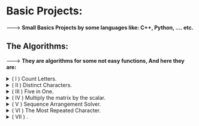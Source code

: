 # Basic Projects:
---> **Small Basics Projects by some languages like: C++, Python, .... etc.**

## The Algorithms:
---> **They are algorithms for some not easy functions, And here they are:**

<details>
 <summary>( I ) Count Letters.</summary>

 1. ***Function `printRLE`***:
    - This function takes a string `s` as input.
    - It sorts the characters in the string in ascending order.
    - It then counts the occurrences of each character:
        - While the current character is the same as the next character, it increments the count and moves to the next character.
        - When the next character is different, it prints the character and its count.
    - The function effectively prints the Run-Length Encoding (RLE) of the input string.

 2. ***Main Function***:
    - The `main` function starts by enabling fast I/O using the `Hero` macro.
    - It reads a string `x` from standard input (keyboard).
    - It calls the `printRLE` function with `x` as the argument to print the RLE of the input string.

 3. ***End of Program***:
    - The program returns 0 to indicate successful execution.

In summary, this code reads a string, sorts its characters, and then prints the RLE (character followed by its count) of the string. For example, if the input string is "**aaabbbcc**", the output will be:
```
a : 3
b : 3
c : 2
```

</details>


<details>
 <summary>( II ) Distinct Characters.</summary>

 1. ***Function `cntDistinct`***:
    - The function `cntDistinct` takes a string `str` as its parameter.
    - It creates an `unordered_set` named `s`, which stores unique elements.
    - A `for` loop iterates over each character in the string `str`.
    - Each character is inserted into the set `s`. If the character is already present, the set remains unchanged because sets only store unique elements.
    - After the loop completes, the function returns the size of the set `s`, which represents the count of unique characters in the string.

 2. ***Main Function***:
    - The `main` function starts by declaring a string variable `e`.
    - It reads a string from standard input (keyboard) and stores it in `e`.
    - It then calls the `cntDistinct` function with `e` as the argument and prints the result, which is the number of unique characters in the string `e`.
    - Finally, the program returns 0, indicating successful execution.
 
 3. ***End of Program.***
</details>


<details>
 <summary>( III ) Five in One.</summary>
 
1. ***Function Definitions***:
      - `Max()` : This function sorts the array in descending order (largest to smallest) and then prints the first element, which is the largest number in the array.
      - `Min()` : Similar to the Max function, but it sorts the array in ascending order (smallest to largest) and prints the first element, which is the smallest number.
      - `Prime()` : This function counts the number of prime numbers in the array. A prime number is a number greater than 1 that has no positive divisors other than 1 and itself.
      - `Palindrome()` : This function checks how many numbers in the array are palindromes. A palindrome is a number that reads the same backward as forward.
      - `divisors()` : This function returns the number of divisors of a given number. A divisor is a number that can divide another number without leaving a remainder.

2. ***Main Function***:

   1. **Read Number of Elements:**
      - The program prompts the user to enter the number of elements (`num`) that will be in the array.
   
   2. **Create and Fill the Array:**
      - An array `arr` is created with the size specified by the user. The program then reads the elements of the array from the user input.
   
   3. **Find and Display Maximum and Minimum:**
      - The `Max` and `Min` functions are called to find and display the largest and smallest numbers in the array.
   
   4. **Count and Display Prime Numbers:**
      - The `Prime` function is called to count and display the number of prime numbers in the array.
   
   5. **Count and Display Palindrome Numbers:**
      - The `Palindrome` function is called to count and display the number of palindrome numbers in the array.
   
   6. **Find the Number with Maximum Divisors:**
      - A loop runs through each element in the array, calling the `divisors` function to find the number of divisors for each element. It keeps track of the number with the most divisors and, in case of a tie, the larger number.
   
   7. **Display the Number with Maximum Divisors:**
      - After the loop, the program prints the number that has the maximum number of divisors.
   
   8. **End of Program:**
      - The program returns 0, which is a signal that the program has ended successfully.

</details>


<details>
 <summary>( IV ) Multiply the matrix by the scalar.</summary>

 1. ***Function Definitions***:
    - `void read_matrix(ll row, ll column, int** matrix)`: This function reads the elements of a matrix from the user. It takes the number of rows and columns as well as a pointer to a pointer of integers (which represents the matrix) as arguments.
    - `void write_matrix(ll row, ll column, int** matrix)`: This function prints the matrix to the console. It also takes the number of rows and columns and the matrix as arguments.
    - `void multiply_by_scalar(ll row, ll column, int** matrix, ll scalar)`: This function multiplies each element of the matrix by a scalar value provided by the user.

 2. ***Main Function***:
    - The `main` function begins with a greeting message to the user.
    - It then prompts the user to enter the number of rows and columns for the matrix.
    - Memory is dynamically allocated for the matrix using `new` based on the number of rows and columns entered by the user.
    - The `read_matrix` function is called to read the matrix elements from the user.
    - The `write_matrix` function is called to print the original matrix.
    - The user is prompted to enter a scalar value.
    - The `multiply_by_scalar` function is called to multiply the matrix by the scalar.
    - The `write_matrix` function is called again to print the modified matrix.

 3. ***Program Flow***:
    - The user is interactively involved throughout the program, entering the size of the matrix, its elements, and the scalar value for multiplication.
    - The program outputs the matrix before and after the scalar multiplication.

 4. ***Memory Management***:
    - We allocate memory for the matrix dynamically using `new`.
    - After using the matrix, we free the allocated memory using `delete[]`.

 5. ***End of Program***:
    - We display a thank-you message and terminate the program.

</details>

<details>
 <summary>( V )  Sequence Arrangement Solver.</summary>
 
 1. ***Input and Initialization***:
    - `int n;`: We declare an integer variable `n` to store the number of elements (people in line).
    - `cin >> n;`: We read the value of `n` from the standard input (keyboard).
    - `vector<int> arr(n), position(n, 0);`: We create two vectors:
        - `arr` to store the input sequence of people.
        - `position` to keep track of the positions directly behind each person (initialized with zeros).
    - `int x = 0;`: We initialize an integer variable `x` to zero. This variable will later store the starting position.

 2. ***Reading the Input Sequence***:
    - We use a `for` loop to read the input sequence into the `arr` vector.
    - If the current element is not `-1`, we update the `position` vector to reflect the position of that element in the sequence.
    - If the current element is `-1`, we set `x` to the current index plus one, indicating the starting position.

 3. ***Output the Sequence***:
    - We print the starting position (stored in `x`).
    - Then, we follow the chain of positions using a `while` loop:
        - If the next position is not zero (i.e., there's a valid successor), we print the next position and update `x` to that position.
        - We continue this process until we reach the end of the chain (when the next position is zero).

 4. ***End of Program.***
</details>


<details>
 <summary>( VI ) The Most Repeated Character.</summary>

1. ***Function `mostFrequent`***:
    - This function takes a string `text` as input.
    - It initializes variables: `max` (to track the maximum count), `count` (to count occurrences of each character), and `maxCharcter` (to store the most frequent character).
    - The outer loop iterates over characters from space `' '` to tilde `'~'`.
    - The inner loop counts how many times the current character appears in the input string `text`.
    - If the count is greater than the current maximum, it updates the maximum count and the most frequent character.
    - The function returns the most frequent character.

2. ***Main Function***:
    - The `main` function starts by declaring an integer variable `test`.
    - It reads a string `txt` from standard input (keyboard).
    - It calls the `mostFrequent` function with `txt` as the argument and prints the result (the most frequent character).

3. ***End of Program.***:
    - The program returns 0 to indicate successful execution.
</details>


<details>
 <summary>( VII ) .</summary>

</details>
